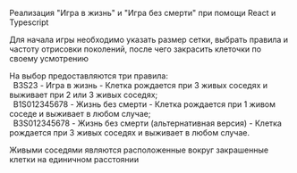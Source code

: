 Реализация "Игра в жизнь" и "Игра без смерти" при помощи React и Typescript

Для начала игры необходимо указать размер сетки, выбрать правила и частоту отрисовки поколений, после чего закрасить клеточки по своему усмотрению

На выбор предоставляются три правила:  
&ensp;B3S23 - Игра в жизнь - Клетка рождается при 3 живых соседях и выживает при 2 или 3 живых соседях;  
&ensp;B1S012345678 - Жизнь без смерти - Клетка рождается при 1 живом соседе и выживает в любом случае;  
&ensp;B3S012345678 - Жизнь без смерти (альтернативная версия) - Клетка рождается при 3 живых соседях и выживает в любом случае.

Живыми соседями являются расположенные вокруг закрашенные клетки на единичном расстоянии 
